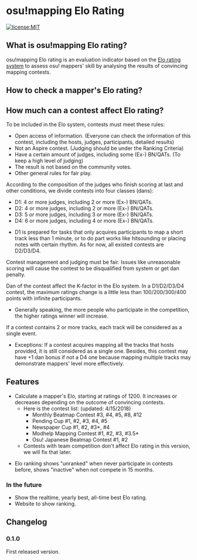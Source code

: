 # osu!mapping Elo Rating
[![license:MIT](https://img.shields.io/badge/license-MIT-blue.svg)](https://opensource.org/licenses/MIT)

## What is osu!mapping Elo rating?

osu!mapping Elo rating is an evaluation indicator based on the [Elo rating system](https://en.wikipedia.org/wiki/Elo_rating_system) to assess osu! mappers' skill by analysing the results of convincing mapping contests.

## How to check a mapper's Elo rating?

## How much can a contest affect Elo rating?

To be included in the Elo system, contests must meet these rules:
* Open access of information. (Everyone can check the information of this contest, including the hosts, judges, participants, detailed results)
* Not an Aspire contest. (Judging should be under the Ranking Criteria)
* Have a certain amount of judges, including some (Ex-) BN/QATs. (To keep a high level of judging)
* The result is not based on the community votes.
* Other general rules for fair play.

According to the composition of the judges who finish scoring at last and other conditions, we divide contests into four classes (dans):
- D1: 4 or more judges, including 2 or more (Ex-) BN/QATs. 
- D2: 4 or more judges, including 2 or more (Ex-) BN/QATs.
- D3: 5 or more judges, including 3 or more (Ex-) BN/QATs.
- D4: 6 or more judges, including 4 or more (Ex-) BN/QATs.

* D1 is prepared for tasks that only acquires participants to map a short track less than 1 minute, or to do part works like hitsounding or placing notes with certain rhythm. As for now, all existed contests are D2/D3/D4.

Contest management and judging must be fair. Issues like unreasonable scoring will cause the contest to be disqualified from system or get dan penalty.

Dan of the contest affect the K-factor in the Elo system. In a D1/D2/D3/D4 contest, the maximum ratings change is a little less than 100/200/300/400 points with infinite participants.
- Generally speaking, the more people who participate in the competition, the higher ratings winner will increase.

If a contest contains 2 or more tracks, each track will be considered as a single event.
- Exceptions: If a contest acquires mapping all the tracks that hosts provided, it is still considered as a single one. Besides, this contest may have +1 dan bonus if not a D4 one because mapping multiple tracks may demonstrate mappers' level more effectively.

## Features

* Calculate a mapper's Elo, starting at ratings of 1200. It increases or decreases depending on the outcome of convincing contests.
  * Here is the contest list: (updated: 4/15/2018)
    * Monthly Beatmap Contest #3, #4, #5, #8, #12
    * Pending Cup #1, #2, #3, #4, #5
    * Newspaper Cup #1, #2, #3*, #4
    * Modhelp Mapping Contest #1, #2, #3, #3.5*
    * Osu! Japanese Beatmap Contest #1, #2
  * Contests with team competition don't affect Elo rating in this version, we will fix that later.
- Elo ranking shows "unranked" when never participate in contests before, shows "inactive" when not compete in 15 months.

### In the future

* Show the realtime, yearly best, all-time best Elo rating.
* Website to show ranking.

## Changelog

### 0.1.0

First released version.
